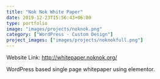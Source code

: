 ```yaml
---
title: "Nok Nok White Paper"
date: 2019-12-23T15:56:43+06:00
type: portfolio
image: "images/projects/noknok.png"
category: ["WordPress - Custom Design"]
project_images: ["images/projects/noknokfull.png"]
---
```


Website Link: http://whitepaper.noknok.org/

WordPress based single page whitepaper using elementor.